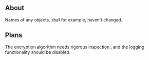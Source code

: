 ## About
Names of any objects, sha1 for example, haven't changed.

## Plans
The encryption algorithm needs rigorous inspection., and the logging functionality should be disabled.
